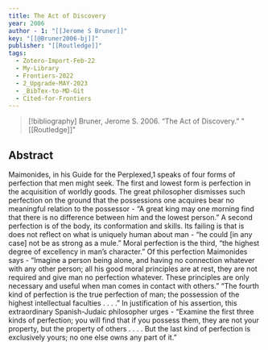 ```yaml
---
title: The Act of Discovery
year: 2006
author - 1: "[[Jerome S Bruner]]"
key: "[[@Bruner2006-bj]]"
publisher: "[[Routledge]]"
tags:
  - Zotero-Import-Feb-22
  - My-Library
  - Frontiers-2022
  - 2_Upgrade-MAY-2023
  - _BibTex-to-MD-Git
  - Cited-for-Frontiers
---
```


> [!bibliography]
> Bruner, Jerome S. 2006. “The Act of Discovery.” "[[Routledge]]"

## Abstract
Maimonides, in his Guide for the Perplexed,1 speaks of four forms of perfection that men might seek. The first and lowest form is perfection in the acquisition of worldly goods. The great philosopher dismisses such perfection on the ground that the possessions one acquires bear no meaningful relation to the possessor -  “A great king may one morning find that there is no difference between him and the lowest person.” A second perfection is of the body, its conformation and skills. Its failing is that is does not reflect on what is uniquely human about man -  “he could [in any case] not be as strong as a mule.” Moral perfection is the third, “the highest degree of excellency in man’s character.” Of this perfection Maimonides says -  “Imagine a person being alone, and having no connection whatever with any other person; all his good moral principles are at rest, they are not required and give man no perfection whatever. These principles are only necessary and useful when man comes in contact with others.” “The fourth kind of perfection is the true perfection of man; the possession of the highest intellectual faculties . . . .” In justification of his assertion, this extraordinary Spanish-Judaic philosopher urges -  “Examine the first three kinds of perfection; you will find that if you possess them, they are not your property, but the property of others . . . . But the last kind of perfection is exclusively yours; no one else owns any part of it.”